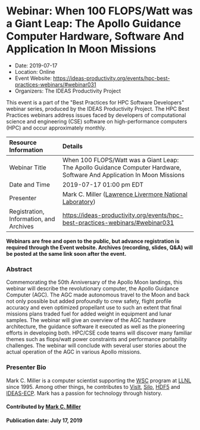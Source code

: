 













			   

<!-- Note: this label does NOT include the trailing colon -->





# Webinar: When 100 FLOPS/Watt was a Giant Leap: The Apollo Guidance Computer Hardware, Software And Application In Moon Missions

- Date: 2019-07-17
- Location: Online
- Event Website: https://ideas-productivity.org/events/hpc-best-practices-webinars/#webinar031
- Organizers: The IDEAS Productivity Project
			   
This event is a part of the "Best Practices for HPC Software
Developers" webinar series, produced by the IDEAS Productivity
Project. The HPC Best Practices webinars address issues faced by
developers of computational science and engineering (CSE) software on
high-performance computers (HPC) and occur approximately monthly.

Resource Information | Details
:--- | :---			   
Webinar Title | When 100 FLOPS/Watt was a Giant Leap: The Apollo Guidance Computer Hardware, Software And Application In Moon Missions
Date and Time | 2019-07-17 01:00 pm EDT
Presenter | Mark C. Miller (<a href="https://www.llnl.gov">Lawrence Livermore National Laboratory</a>)
Registration, Information, and Archives | 	<https://ideas-productivity.org/events/hpc-best-practices-webinars/#webinar031>	   

**Webinars are free and open to the public, but advance registration is required through the Event website. Archives (recording, slides, Q&A) will be posted at the same link soon after the event.**

### Abstract
<p>Commemorating the 50th Anniversary of the Apollo Moon landings, this
webinar will describe the revolutionary computer, the Apollo Guidance
Computer (AGC). The AGC made autonomous travel to the Moon and back
not only possible but added profoundly to crew safety, flight profile
accuracy and even optimized propellant use to such an extent that
final missions plans traded fuel for added weight in equipment and
lunar samples. The webinar will give an overview of the AGC hardware
architecture, the guidance software it executed as well as the
pioneering efforts in developing both. HPC/CSE code teams will
discover many familiar themes such as flops/watt power constraints and
performance portability challenges. The webinar will conclude with
several user stories about the actual operation of the AGC in various
Apollo missions.</p>



### Presenter Bio
<p>Mark C. Miller is a computer scientist supporting the
<a href="https://wci.llnl.gov/about-us/weapon-simulation-and-computing">WSC</a>
program at <a href="https://www.llnl.gov">LLNL</a> since 1995. Among other
things, he contributes to
<a href="https://wci.llnl.gov/simulation/computer-codes/visit">VisIt</a>,
<a href="https://wci.llnl.gov/simulation/computer-codes/silo">Silo</a>,
<a href="https://www.hdfgroup.org">HDF5</a> and
<a href="https://ideas-productivity.org/ideas-ecp">IDEAS-ECP</a>. Mark has a
passion for technology through history.</p>

    

#### Contributed by [Mark C. Miller](https://github.com/markcmiller86 "Mark C. Miller GitHub profile")

#### Publication date: July 17, 2019

<!---
Publish: yes
Categories: skills
Topics: online learning
Level: 2
Prerequisites: default
Aggregate: none
--->






